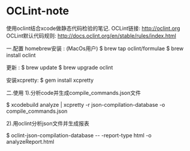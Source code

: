 # OCLint-note
使用oclint结合xcode做静态代码检验的笔记.
OCLint链接: http://oclint.org
OCLint默认代码规则: http://docs.oclint.org/en/stable/rules/index.html

一.配置
homebrew安装 : (MacOs用户) 
$ brew tap oclint/formulae
$ brew install oclint

更新 :
$ brew update
$ brew upgrade oclint

安装xcpretty:
$ gem install xcpretty

二.使用 
1).分析code并生成compile_commands.json文件

$ xcodebuild analyze | xcpretty -r json-compilation-database -o compile_commands.json

2).用oclint分析json文件并生成报表

$ oclint-json-compilation-database -- -report-type html -o analyzeReport.html
